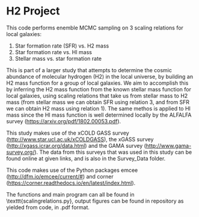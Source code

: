 # H2 Project

This code performs enemble MCMC sampling on 3 scaling relations for local galaxies:

1. Star formation rate (SFR) vs. H2 mass
2. Star formation rate vs. HI mass
3. Stellar mass vs. star formation rate

This is part of a larger study that attempts to determine the cosmic abundance of molecular hydrogen (H2) in the local universe, by building an H2 mass function for a group of local galaxies. We aim to accomplish this by inferring the H2 mass function from the known stellar mass function for local galaxies, using scaling relations that take us from stellar mass to H2 mass (from stellar mass we can obtain SFR using relation 3, and from SFR we can obtain H2 mass using relation 1). The same methos is applied to HI mass since the HI mass function is well determined locally by the ALFALFA survey (https://arxiv.org/pdf/1802.00053.pdf). 

This study makes use of the xCOLD GASS survey (http://www.star.ucl.ac.uk/xCOLDGASS), the xGASS survey (http://xgass.icrar.org/data.html) and the GAMA survey (http://www.gama-survey.org/). The data from this surveys that was used in this study can be found online at  given links, and is also in the Survey_Data folder.

This code makes use of the Python packages emcee (http://dfm.io/emcee/current/#) and corner (https://corner.readthedocs.io/en/latest/index.html).

The functions and main program can all be found in \texttt{scalingrelations.py}, output figures can be found in repository as yielded from code, in .pdf format.
